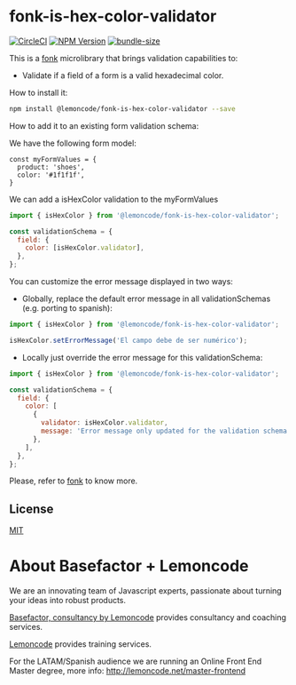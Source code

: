 # fonk-is-hex-color-validator

[![CircleCI](https://badgen.net/github/status/Lemoncode/fonk-is-hex-color-validator/master?icon=circleci&label=circleci)](https://circleci.com/gh/Lemoncode/fonk-is-hex-color-validator/tree/master)
[![NPM Version](https://badgen.net/npm/v/@lemoncode/fonk-is-hex-color-validator?icon=npm&label=npm)](https://www.npmjs.com/package/@lemoncode/fonk-is-hex-color-validator)
[![bundle-size](https://badgen.net/bundlephobia/min/@lemoncode/fonk-is-hex-color-validator)](https://bundlephobia.com/result?p=@lemoncode/fonk-is-hex-color-validator)

This is a [fonk](https://github.com/Lemoncode/fonk) microlibrary that brings validation capabilities to:

- Validate if a field of a form is a valid hexadecimal color.

How to install it:

```bash
npm install @lemoncode/fonk-is-hex-color-validator --save
```

How to add it to an existing form validation schema:

We have the following form model:

```
const myFormValues = {
  product: 'shoes',
  color: '#1f1f1f',
}
```

We can add a isHexColor validation to the myFormValues

```javascript
import { isHexColor } from '@lemoncode/fonk-is-hex-color-validator';

const validationSchema = {
  field: {
    color: [isHexColor.validator],
  },
};
```

You can customize the error message displayed in two ways:

- Globally, replace the default error message in all validationSchemas (e.g. porting to spanish):

```javascript
import { isHexColor } from '@lemoncode/fonk-is-hex-color-validator';

isHexColor.setErrorMessage('El campo debe de ser numérico');
```

- Locally just override the error message for this validationSchema:

```javascript
import { isHexColor } from '@lemoncode/fonk-is-hex-color-validator';

const validationSchema = {
  field: {
    color: [
      {
        validator: isHexColor.validator,
        message: 'Error message only updated for the validation schema',
      },
    ],
  },
};
```

Please, refer to [fonk](https://github.com/Lemoncode/fonk) to know more.

## License

[MIT](./LICENSE)

# About Basefactor + Lemoncode

We are an innovating team of Javascript experts, passionate about turning your ideas into robust products.

[Basefactor, consultancy by Lemoncode](http://www.basefactor.com) provides consultancy and coaching services.

[Lemoncode](http://lemoncode.net/services/en/#en-home) provides training services.

For the LATAM/Spanish audience we are running an Online Front End Master degree, more info: http://lemoncode.net/master-frontend
